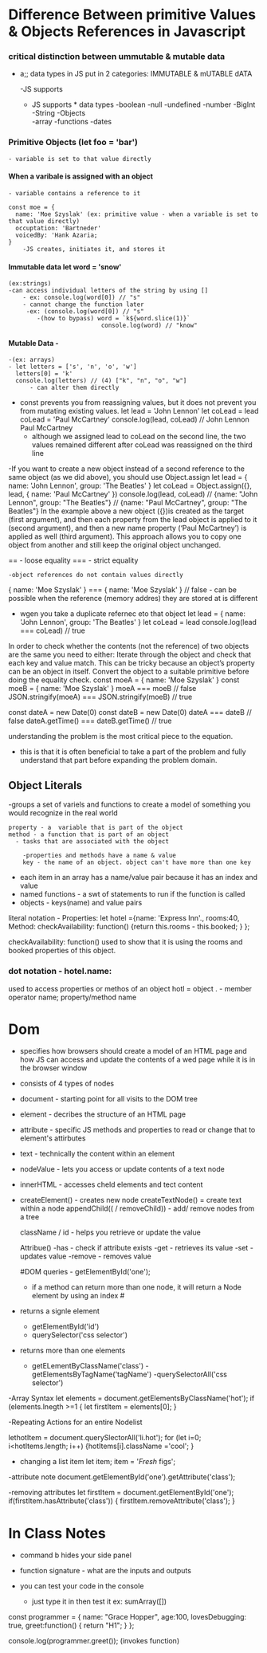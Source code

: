 # Difference Between primitive Values & Objects References in Javascript

### critical distinction between ummutable & mutable data

- a;; data types in JS put in 2 categories: IMMUTABLE & mUTABLE dATA

    -JS supports
  - JS supports * data types
            -boolean
            -null
            -undefined
            -number
            -BigInt
            -String
            -Objects  
                -array
                -functions
                -dates

### Primitive Objects (let foo = 'bar')

    - variable is set to that value directly

#### When a varibale is assigned with an object

    - variable contains a reference to it

    const moe = {
      name: 'Moe Szyslak' (ex: primitive value - when a variable is set to that value directly)
      occuptation: 'Bartneder'
      voicedBy: 'Hank Azaria;
    }
        -JS creates, initiates it, and stores it

#### Immutable data let word = 'snow'

    (ex:strings)
    -can access individual letters of the string by using []
        - ex: console.log(word[0]) // "s"
        - cannot change the function later
         -ex: (console.log(word[0]) // "s"
            -(how to bypass) word = `k${word.slice(1)}`
                              console.log(word) // "know"

#### Mutable Data -

    -(ex: arrays)
    - let letters = ['s', 'n', 'o', 'w']
      letters[0] = 'k'
      console.log(letters) // (4) ["k", "n", "o", "w"]
          - can alter them directly

- const prevents you from reassigning values, but it does not prevent you from mutating existing values.
    let lead = 'John Lennon'
    let coLead = lead
    coLead = 'Paul McCartney'
    console.log(lead, coLead) // John Lennon Paul McCartney
  - although we assigned lead to coLead on the second line, the two values remained different after coLead was reassigned on the third line

-If you want to create a new object instead of a second reference to the same object (as we did above), you should use Object.assign
   let lead = {
  name: 'John Lennon',
  group: 'The Beatles'
}
let coLead = Object.assign({}, lead, {
  name: 'Paul McCartney'
})
console.log(lead, coLead)
// {name: "John Lennon", group: "The Beatles"}
// {name: "Paul McCartney", group: "The Beatles"}
In the example above a new object ({})is created as the target (first argument), and then each property from the lead object is applied to it (second argument), and then a new name property (‘Paul McCartney’) is applied as well (third argument).
This approach allows you to copy one object from another and still keep the original object unchanged.

== - loose equality
=== - strict equality

    -object references do not contain values directly

{ name: 'Moe Szyslak' } === { name: 'Moe Szyslak' } // false
    - can be possible when the reference (memory addres) they are stored at is different

  - wgen you take a duplicate refernec eto that object
let lead = {
  name: 'John Lennon',
  group: 'The Beatles'
}
let coLead = lead
console.log(lead === coLead) // true

In order to check whether the contents (not the reference) of two objects are the same you need to either:
Iterate through the object and check that each key and value match. This can be tricky because an object’s property can be an object in itself.
Convert the object to a suitable primitive before doing the equality check.
const moeA = { name: 'Moe Szyslak' }
const moeB = { name: 'Moe Szyslak' }
moeA === moeB // false
JSON.stringify(moeA) === JSON.stringify(moeB) // true

const dateA = new Date(0)
const dateB = new Date(0)
dateA === dateB // false
dateA.getTime() === dateB.getTime() // true


  understanding the problem is the most critical piece to the equation. 

  - this is that it is often beneficial to take a part of the problem and fully understand that part before expanding the problem domain.

  ## Object Literals

  -groups a set of variels and functions to create a model of something you would recognize in the real world

    property - a  variable that is part of the object
    method - a function that is part of an object
      - tasks that are associated with the object

        -properties and methods have a name & value
        key - the name of an object. object can't have more than one key
  - each item in an array has a name/value pair because it has an index and value
  - named functions - a swt of statements to run if the function is called
  - objects - keys(name) and value pairs

literal notation - 
  Properties:
let hotel ={name: 'Express Inn'., 
rooms:40,
  Method:
checkAvailability: function() {return this.rooms - this.booked;
}
};

checkAvailability: function() 
used to show that it is using the rooms and booked properties of this object.

### dot notation - hotel.name:
used to access properties or methos of an object
hotl = object
. - member operator
name; property/method name

# Dom
 - specifies how browsers should create a model of an HTML page and how JS can access and update the contents of a wed page while it is in the browser window

 - consists of 4 types of nodes
  - document - starting point for all visits to the DOM tree
  - element - decribes the structure of an HTML page
  - attribute - specific JS methods and properties to read or change that to element's attirbutes 
  - text - technically the content within an element

- nodeValue - lets you access or update contents of a text node
- innerHTML - accesses cheld elements and tect content

- createElement() - creates new node
  createTextNode() = create text within a node
  appendChild(( / removeChild)) - add/ remove nodes from a tree

  className / id - helps you retrieve or update the value 

  Attribue()
  -has - check if attribute exists
  -get - retrieves its value
  -set - updates value
  -remove - removes value

  #DOM queries - getElementById('one');

   - if a method can return more than one node, it will return a Node element by using an index #

 - returns a signle element
   - getElementById('id')
   - querySelector('css selector')

- returns more than one elements
  - getELementByClassName('class')
  -getElementsByTagName('tagName')
  -querySelectorAll('css selector')

-Array Syntax
 let elements = document.getElementsByClassName('hot');
 if (elements.lnegth >=1 {
    let firstItem = elements[0];
 }

-Repeating Actions for an entire Nodelist

  lethotItem = document.querySlectorAll('li.hot');
  for (let i=0; i<hotItems.length; i++) {hotItems[i].className ='cool';
  }

  - changing a list item
    let item;
    item = '<em>Fresh</em> figs';

  -attribute note
    document.getElementById('one').getAttribute('class');

  -removing attributes
    let firstItem = document.getElementById('one');
    if(firstItem.hasAttribute('class')) {
      firstItem.removeAttribute('class');
    }

# In Class Notes

- command b hides your side panel

- function signature - what are the inputs and outputs

- you can test your code in the console
  - just type it in then test it ex: sumArray([])

const programmer = {
  name: "Grace Hopper",
  age:100,
  lovesDebugging: true,
  greet:function() {
    return "H1";
  }
};

console.log(programmer.greet());
(invokes function)
